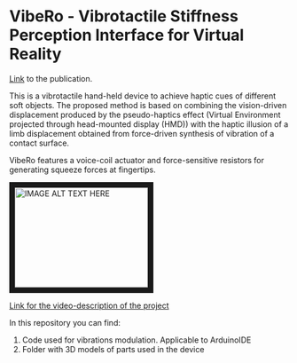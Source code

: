 # VibeRo - Vibrotactile Stiffness Perception Interface for Virtual Reality

[Link] to the publication.

This is a vibrotactile hand-held device to achieve haptic cues of different soft objects. The proposed method is based on combining the vision-driven displacement produced by the pseudo-haptics effect (Virtual Environment projected through head-mounted display (HMD)) with the haptic illusion of a limb displacement obtained from force-driven synthesis of vibration of a contact surface. 

VibeRo features a voice-coil actuator and force-sensitive resistors for generating squeeze forces at fingertips. 

<a href="http://www.youtube.com/watch?feature=player_embedded&v=zBJVJ5MA_d0&t=109s
" target="_blank"><img src="http://img.youtube.com/vi/zBJVJ5MA_d0&t=109s/0.jpg" 
alt="IMAGE ALT TEXT HERE" width="240" height="180" border="10" /></a>

[Link for the video-description of the project](http://www.youtube.com/watch?v=zBJVJ5MA_d0&t=109s)

In this repository you can find:

1. Code used for vibrations modulation. Applicable to ArduinoIDE
2. Folder with 3D models of parts used in the device


[Link]: (https://ieeexplore.ieee.org/document/8988217)
